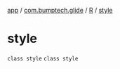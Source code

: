 [app](../../../index.md) / [com.bumptech.glide](../../index.md) / [R](../index.md) / [style](./index.md)

# style

`class style`
`class style`